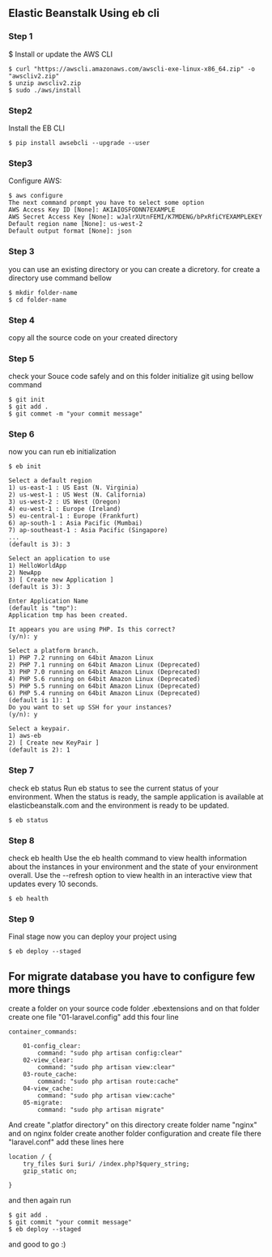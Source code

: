 ## Elastic Beanstalk Using eb cli

### Step 1
$ Install or update the AWS CLI

```
$ curl "https://awscli.amazonaws.com/awscli-exe-linux-x86_64.zip" -o "awscliv2.zip"
$ unzip awscliv2.zip
$ sudo ./aws/install

```
### Step2 
Install the EB CLI
```
$ pip install awsebcli --upgrade --user

```
### Step3 
Configure AWS:
```
$ aws configure 
The next command prompt you have to select some option
AWS Access Key ID [None]: AKIAIOSFODNN7EXAMPLE
AWS Secret Access Key [None]: wJalrXUtnFEMI/K7MDENG/bPxRfiCYEXAMPLEKEY
Default region name [None]: us-west-2
Default output format [None]: json

```

### Step 3
you can use an existing directory or you can create a dicretory. for create a directory use command bellow 
```
$ mkdir folder-name
$ cd folder-name

```
### Step 4
copy all the source code on your created directory

### Step 5
check your Souce code safely and on this folder initialize git using bellow command

```
$ git init
$ git add .
$ git commet -m "your commit message"

```

### Step 6
now you can run eb initialization 
```
$ eb init

Select a default region
1) us-east-1 : US East (N. Virginia)
2) us-west-1 : US West (N. California)
3) us-west-2 : US West (Oregon)
4) eu-west-1 : Europe (Ireland)
5) eu-central-1 : Europe (Frankfurt)
6) ap-south-1 : Asia Pacific (Mumbai)
7) ap-southeast-1 : Asia Pacific (Singapore)
...
(default is 3): 3

Select an application to use
1) HelloWorldApp
2) NewApp
3) [ Create new Application ]
(default is 3): 3

Enter Application Name
(default is "tmp"):
Application tmp has been created.

It appears you are using PHP. Is this correct?
(y/n): y

Select a platform branch.
1) PHP 7.2 running on 64bit Amazon Linux
2) PHP 7.1 running on 64bit Amazon Linux (Deprecated)
3) PHP 7.0 running on 64bit Amazon Linux (Deprecated)
4) PHP 5.6 running on 64bit Amazon Linux (Deprecated)
5) PHP 5.5 running on 64bit Amazon Linux (Deprecated)
6) PHP 5.4 running on 64bit Amazon Linux (Deprecated)
(default is 1): 1
Do you want to set up SSH for your instances?
(y/n): y

Select a keypair.
1) aws-eb
2) [ Create new KeyPair ]
(default is 2): 1

```
### Step 7
check eb status
Run eb status to see the current status of your environment. When the status is ready, the sample application is available at elasticbeanstalk.com and the environment is ready to be updated.
```
$ eb status

```
### Step 8
check eb health
Use the eb health command to view health information about the instances in your environment and the state of your environment overall. Use the --refresh option to view health in an interactive view that updates every 10 seconds.

```
$ eb health

```
### Step 9
Final stage
now you can deploy your project using 

```
$ eb deploy --staged

```
## For migrate database you have to configure few more things

create a folder on your source code folder .ebextensions and on that folder create one file "01-laravel.config"
add this four line
```
container_commands:
    
    01-config_clear:
        command: "sudo php artisan config:clear"
    02-view_clear:
        command: "sudo php artisan view:clear"
    03-route_cache:
        command: "sudo php artisan route:cache"
    04-view_cache:
        command: "sudo php artisan view:cache"
    05-migrate:
        command: "sudo php artisan migrate"

```
And create ".platfor directory"
on this directory create folder name "nginx" and on nginx folder create another folder configuration and create file there "laravel.conf"
add these lines here
```
location / {
 	try_files $uri $uri/ /index.php?$query_string;
 	gzip_static on;

}

```
and then again run 

```
$ git add .
$ git commit "your commit message"
$ eb deploy --staged

```
and good to go :)


